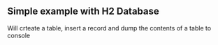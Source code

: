 ## Simple example with H2 Database

Will crteate a table,  insert a record and dump the contents of a table to console 
